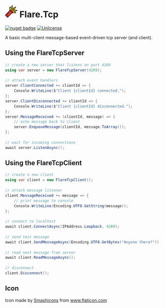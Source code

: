 # <img src="./icon.png" height="40px" /> Flare.Tcp

[![nuget badge](https://badgen.net/nuget/v/Flare.Tcp)](https://www.nuget.org/packages/Flare.Tcp/)
[![Unlicense](https://img.shields.io/github/license/OpenByteDev/Flare.Tcp)](./UNLICENSE)

A basic multi-client message-based event-driven tcp server (and client). 



## Using the FlareTcpServer

```csharp
// create a new server that listens on port 4269
using var server = new FlareTcpServer(4269);

// attach event handlers
server.ClientConnected += clientId => {
    Console.WriteLine($"Client {clientId} connected.");
};
server.ClientDisconnected += clientId => {
    Console.WriteLine($"Client {clientId} disconnected.");
};
server.MessageReceived += (clientId, message) => {
    // echo message back to client
    server.EnqueueMessage(clientId, message.ToArray());
};

// wait for incoming connections
await server.ListenAsync();
```

## Using the FlareTcpClient

```csharp
// create a new client
using var client = new FlareTcpClient();

// attach message listener
client.MessageReceived += message => {
    // print message to console
    Console.WriteLine(Encoding.UTF8.GetString(message));
};

// connect to localhost
await client.ConnectAsync(IPAddress.Loopback, 4269);

// send test message
await client.SendMessageAsync(Encoding.UTF8.GetBytes("Anyone there?"));

// read next message from server
await client.ReadMessageAsync();

// disconnect
client.Disconnect();
```

## Icon

Icon made by <a href="https://www.flaticon.com/authors/smashicons" title="Smashicons">Smashicons</a> from <a href="https://www.flaticon.com/" title="Flaticon"> www.flaticon.com</a>
